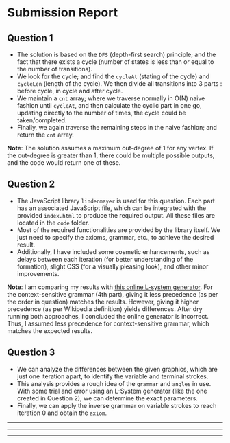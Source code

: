 # Submission Report

## Question 1
- The solution is based on the `DFS` (depth-first search) principle; and the fact that there exists a cycle (number of states is less than or equal to the number of transitions).
- We look for the cycle; and find the `cycleAt` (stating of the cycle) and `cycleLen` (length of the cycle). We then divide all transitions into 3 parts : before cycle, in cycle and after cycle.
- We maintain a `cnt` array; where we traverse normally in O(N) naive fashion until `cycleAt`, and then calculate the cyclic part in one go, updating directly to the number of times, the cycle could be taken/completed.
- Finally, we again traverse the remaining steps in the naive fashion; and return the `cnt` array.

**Note**: The solution assumes a maximum out-degree of 1 for any vertex. If the out-degree is greater than 1, there could be multiple possible outputs, and the code would return one of these.

## Question 2
- The JavaScript library `lindenmayer` is used for this question. Each part has an associated JavaScript file, which can be integrated with the provided `index.html` to produce the required output. All these files are located in the `code` folder.
- Most of the required functionalities are provided by the library itself. We just need to specify the axioms, grammar, etc., to achieve the desired result.
- Additionally, I have included some cosmetic enhancements, such as delays between each iteration (for better understanding of the formation), slight CSS (for a visually pleasing look), and other minor improvements.

**Note**: I am comparing my results with [this online L-system generator](http://piratefsh.github.io/p5js-art/public/lsystems/). For the context-sensitive grammar (4th part), giving it less precedence (as per the order in question) matches the results. However, giving it higher precedence (as per Wikipedia definition) yields differences. After dry running both approaches, I concluded the online generator is incorrect. Thus, I assumed less precedence for context-sensitive grammar, which matches the expected results.

## Question 3
- We can analyze the differences between the given graphics, which are just one iteration apart, to identify the variable and terminal strokes.
- This analysis provides a rough idea of the `grammar` and `angles` in use. With some trial and error using an L-System generator (like the one created in Question 2), we can determine the exact parameters.
- Finally, we can apply the inverse grammar on variable strokes to reach iteration 0 and obtain the `axiom`.

---

---

---
